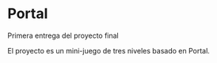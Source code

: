 # Portal
Primera entrega del proyecto final

El proyecto es un mini-juego de tres niveles basado en Portal.


